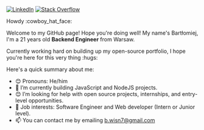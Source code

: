 <a href="https://www.linkedin.com/in/wisieneu/" target="_blank"><img alt="LinkedIn" src="https://img.shields.io/badge/LinkedIn-0077B5?style=for-the-badge&logo=linkedin&logoColor=white"></a>
<a href="https://stackoverflow.com/users/18636312/wisie"><img alt="Stack Overflow" src="https://img.shields.io/badge/Stack_Overflow-FE7A16?style=for-the-badge&logo=stack-overflow&logoColor=white"></img></a>

<p> Howdy :cowboy_hat_face: </p>
<p> Welcome to my GitHub page! Hope you're doing well! My name's Bartłomiej, I'm a 21 years old <strong>Backend Engineer</strong> from Warsaw.</p>
<p> Currently working hard on building up my open-source portfolio, I hope you're here for this very thing :hugs:</p>

Here's a quick summary about me:

- 😊 Pronouns: He/him
- 💭 I’m currently building JavaScript and NodeJS projects.
- 😊 I’m looking for help with open source projects, internships, and entry-level opportunities.
- 💼 Job interests: Software Engineer and Web developer (Intern or Junior level).
- 📫 You can contact me by emailing b.wisn7@gmail.com
